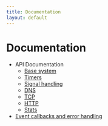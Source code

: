 ```yaml
---
title: Documentation
layout: default
---
```


<a id="documentation"></a>
Documentation
=============

- API Documentation
  - [Base system](/cl-async/base)
  - [Timers](/cl-async/timers)
  - [Signal handling](/cl-async/signal-handling)
  - [DNS](/cl-async/dns)
  - [TCP](/cl-async/tcp)
  - [HTTP](/cl-async/http)
  - [Stats](/cl-async/stats)
- [Event callbacks and error handling](/cl-async/event-handling)
